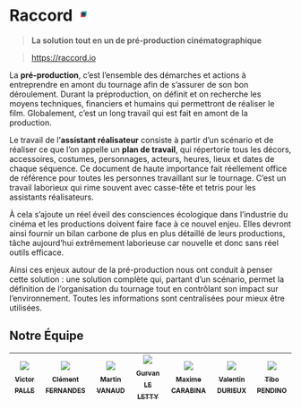 # Raccord <img width="25" src="https://github.com/Raccord-io/.github/blob/master/assets/mini-loading-logo.gif">

> **La solution tout en un de pré-production cinématographique**

> https://raccord.io

La **pré-production**, c’est l’ensemble des démarches et actions à entreprendre en amont du tournage afin de s’assurer de son bon déroulement.
Durant la préproduction, on définit et on recherche les moyens techniques, financiers et humains qui permettront de réaliser le film. Globalement, c’est un long travail qui est fait en amont de la production.

Le travail de l’**assistant réalisateur** consiste à partir d’un scénario et de réaliser ce que l’on appelle un **plan de travail**, qui répertorie tous les décors, accessoires, costumes, personnages, acteurs, heures, lieux et dates de chaque séquence. Ce document de haute importance fait réellement office de référence pour toutes les personnes travaillant sur le tournage.
C’est un travail laborieux qui rime souvent avec casse-tête et tetris pour les assistants réalisateurs.

À cela s’ajoute un réel éveil des consciences écologique dans l’industrie du cinéma et les productions doivent faire face à ce nouvel enjeu. Elles devront ainsi fournir un bilan carbone de plus en plus détaillé de leurs productions, tâche aujourd’hui extrêmement laborieuse car nouvelle et donc sans réel outils efficace.

Ainsi ces enjeux autour de la pré-production nous ont conduit à penser cette solution : une solution complète qui, partant d’un scénario, permet la définition de l’organisation du tournage tout en contrôlant son impact sur l’environnement. Toutes les informations sont centralisées pour mieux être utilisées.

## Notre Équipe

<div align=center>

| [<img src="https://github.com/victorpalle.png?size=85" width=85><br><sub>Victor PALLE</sub>](https://github.com/victorpalle) | [<img src="https://github.com/Clement-Fernandes.png?size=85" width=85><br><sub>Clément FERNANDES</sub>](https://github.com/Clement-Fernandes) | [<img src="https://github.com/martinvanaud.png?size=85" width=85><br><sub>Martin VANAUD</sub>](https://github.com/martinvanaud) | [<img src="https://github.com/Gurvan-Le-Letty.png?size=85" width=85><br><sub>Gurvan LE LETTY</sub>](https://github.com/Gurvan-Le-Letty) | [<img src="https://github.com/maxime-carabina.png?size=85" width=85><br><sub>Maxime CARABINA</sub>](https://github.com/maxime-carabina) | [<img src="https://github.com/ValentinDurieux.png?size=85" width=85><br><sub>Valentin DURIEUX</sub>](https://github.com/ValentinDurieux)| [<img src="https://github.com/tibo-pdn.png?size=85" width=85><br><sub>Tibo PENDINO</sub>](https://github.com/tibo-pdn)
| :---: | :---: | :---: | :---: | :---: | :---: | :---: |

</div>
